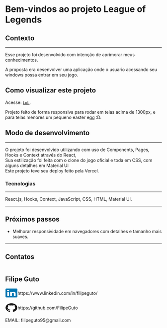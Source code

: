 # Bem-vindos ao projeto League of Legends

## Contexto

---

Esse projeto foi desenvolvido com intenção de aprimorar meus conhecimentos.

A proposta era desenvolver uma aplicação onde o usuario acessando seu windows possa entrar em seu jogo.

## Como visualizar este projeto

Acesse:  [`LoL`](https://client-lol-two.vercel.app).

Projeto feito de forma responsiva para rodar em telas acima de 1300px, e para telas menores um pequeno easter egg :D.

## Modo de desenvolvimento

---

O projeto foi desenvolvido utilizando com uso de Components, Pages, Hooks e Context através do React,<br>
Sua estilização foi feita com o clone do jogo oficial e toda em CSS, com alguns detalhes em Material UI<br>
Este projeto teve seu deploy feito pela Vercel.<br>

### Tecnologias

---

React.js, Hooks, Context, JavaScript, CSS, HTML, Material UI.

---

## Próximos passos

* Melhorar responsividade em navegadores com detalhes e tamanho mais suaves.

---

## Contatos

<div style="display: flex; align-items: center; justify-content: space-between;">
  <div>
    <h2>Filipe Guto</h2>
  <div style="display: flex; align-items: center;">
    <img align="center" alt="Linkedin" height="30" width="40" src="https://raw.githubusercontent.com/devicons/devicon/master/icons/linkedin/linkedin-original.svg">https://www.linkedin.com/in/filipeguto/
  </div>
  <br/>
  <div style="display: flex;align-items: center;">
    <img align="center" alt="github" height="30" width="40" src="https://raw.githubusercontent.com/devicons/devicon/master/icons/github/github-original.svg"> https://github.com/FilipeGuto
  </div>
  <br/>
   <div style="display: flex;align-items: center;">
    EMAIL: filipeguto95@gmail.com
  </div>
<br/>
